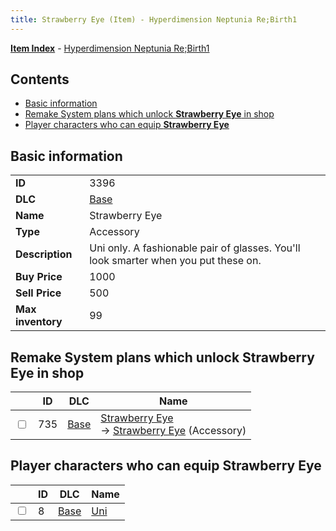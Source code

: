 ```yaml
---
title: Strawberry Eye (Item) - Hyperdimension Neptunia Re;Birth1
---
```


[**Item Index**](/neptunia/rb1/item/index.html) - [Hyperdimension Neptunia Re;Birth1](/neptunia/rb1)

## Contents

- [Basic information](#basic-information)
- [Remake System plans which unlock **Strawberry Eye** in shop](#remake-system-plans-which-unlock-strawberry-eye-in-shop)
- [Player characters who can equip **Strawberry Eye**](#player-characters-who-can-equip-strawberry-eye)
## Basic information

|   |   |
| -- | -- |
| **ID** | 3396 |
| **DLC** | [Base](/neptunia/rb1/dlc/1-base.html) |
| **Name** | Strawberry Eye |
| **Type** | Accessory |
| **Description** | Uni only. A fashionable pair of glasses. You'll look smarter when you put these on. |
| **Buy Price** | 1000 |
| **Sell Price** | 500 |
| **Max inventory** | 99 |


## Remake System plans which unlock **Strawberry Eye** in shop

|    | ID | DLC | Name |
| -- | -- | --- | ---- |
| <input type="checkbox" id="rb1-remake-1-735" class="trackbox" /> | 735 | [Base](/neptunia/rb1/dlc/1-base.html) | [Strawberry Eye](/neptunia/rb1/remake/1-735-strawberry-eye.html)<br /> → [Strawberry Eye](/neptunia/rb1/item/1-3396-strawberry-eye.html) (Accessory) |


## Player characters who can equip **Strawberry Eye**

|    | ID | DLC | Name |
| -- | -- | --- | ---- |
| <input type="checkbox" id="rb1-player-1-8" class="trackbox" /> | 8 | [Base](/neptunia/rb1/dlc/1-base.html) | [Uni](/neptunia/rb1/player/1-8-uni.html) |
